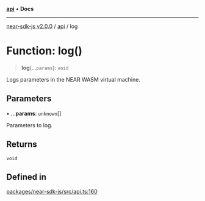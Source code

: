 [**api**](../README.md) • **Docs**

***

[near-sdk-js v2.0.0](../../packages.md) / [api](../README.md) / log

# Function: log()

> **log**(...`params`): `void`

Logs parameters in the NEAR WASM virtual machine.

## Parameters

• ...**params**: `unknown`[]

Parameters to log.

## Returns

`void`

## Defined in

[packages/near-sdk-js/src/api.ts:160](https://github.com/near/near-sdk-js/blob/b58ac04fc6dff2f1120e9098c0cb059493486598/packages/near-sdk-js/src/api.ts#L160)
